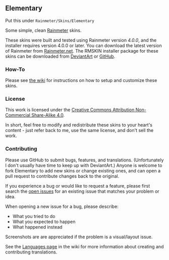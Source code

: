 ## Elementary

Put this under `Rainmeter/Skins/Elementary`

Some simple, clean [Rainmeter][rainmeternet] skins.

These skins were built and tested using Rainmeter version _4.0.0_, and the installer requires version 4.0.0 or later.
You can download the latest version of Rainmeter from [Rainmeter.net][rainmeternet].
The RMSKIN installer package for these skins can be downloaded from [DeviantArt][devart] or [GitHub][gh-releases].

[rainmeternet]: <http://www.rainmeter.net> "Rainmeter dot net"
[devart]: <http://flyinghyrax.deviantart.com/> "FlyingHyrax on DeviantArt"
[gh-releases]: <https://github.com/FlyingHyrax/Elementary/releases> "GitHub - Elementary releases"

### How-To

Please see [the wiki][start-here] for instructions on how to setup and customize these skins.

[start-here]: <https://github.com/flyinghyrax/Elementary/wiki/Start-Here>

### License

This work is licensed under the [Creative Commons Attribution Non-Commercial Share-Alike 4.0][cc-license].

In short, feel free to modify and redistribute these skins to your heart's content - just refer back to me, use the same license, and don't sell the work.

[cc-license]: <http://creativecommons.org/licenses/by-nc-sa/4.0/>

### Contributing

Please use GitHub to submit bugs, features, and translations. (Unfortunately I don't usually have time to keep up with DeviantArt.)
Anyone is welcome to fork Elementary to add new skins or change existing ones, and can open a pull request to contribute changes back to the original.

If you experience a bug or would like to request a feature, please first search the [open issues][gh-issues] for an existing issue that matches your problem or idea.

When opening a new issue for a bug, please describe:

- What you tried to do
- What you expected to happen
- What happened instead

Screenshots are are appreciated if the problem is a visual/layout issue.

See the [Languages page][wiki-lang] in the wiki for more information about creating and contributing translations.

[gh-issues]: <https://github.com/flyinghyrax/Elementary/issues?q=is%3Aopen+is%3Aissue>
[wiki-lang]: <https://github.com/flyinghyrax/Elementary/wiki/Languages#creating-a-new-translation>
